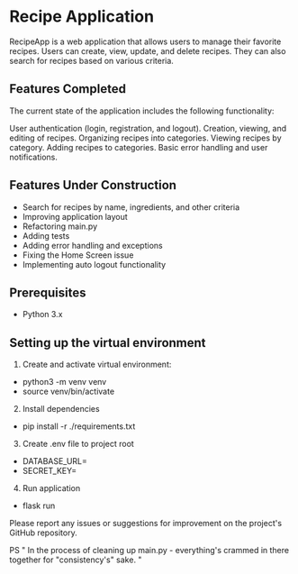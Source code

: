 # Recipe Application


RecipeApp is a web application that allows users to manage their favorite recipes. Users can create, view, update, and delete recipes. They can also search for recipes based on various criteria.

## Features Completed
The current state of the application includes the following functionality:

User authentication (login, registration, and logout).
Creation, viewing, and editing of recipes.
Organizing recipes into categories.
Viewing recipes by category.
Adding recipes to categories.
Basic error handling and user notifications.

## Features Under Construction


- Search for recipes by name, ingredients, and other criteria
- Improving application layout
- Refactoring main.py
- Adding tests
- Adding error handling and exceptions
- Fixing the Home Screen issue
- Implementing auto logout functionality


## Prerequisites

- Python 3.x


## Setting up the virtual environment

1. Create and activate virtual environment:

- python3 -m venv venv
- source venv/bin/activate


2. Install dependencies

- pip install -r ./requirements.txt


3. Create .env file to project root

- DATABASE_URL=<local-database-address>
- SECRET_KEY=<secret-key>


4. Run application

- flask run



Please report any issues or suggestions for improvement on the project's GitHub repository.




PS
" In the process of cleaning up main.py - everything's crammed in there together for "consistency's" sake. "
